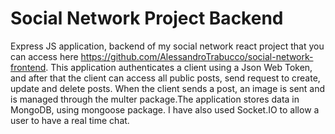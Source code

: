 # Social Network Project Backend
Express JS application, backend of my social network react project that you can access here https://github.com/AlessandroTrabucco/social-network-frontend.
This application authenticates a client using a Json Web Token, and after that the client can access all public posts, send request to create, update and delete posts. When the client sends a post, an image is sent and is managed through the multer package.The application stores data in MongoDB, using mongoose package. I have also used Socket.IO to allow a user to have a real time chat. 
